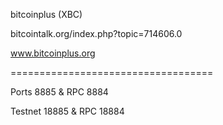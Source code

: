 bitcoinplus (XBC)

bitcointalk.org/index.php?topic=714606.0

www.bitcoinplus.org

===================================

Ports 8885 & RPC 8884

Testnet 18885 & RPC 18884
